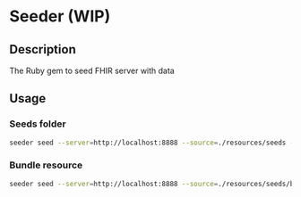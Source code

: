 # Seeder (WIP)

## Description

The Ruby gem to seed FHIR server with data 

## Usage

### Seeds folder

```bash
seeder seed --server=http://localhost:8888 --source=./resources/seeds --type=seeds --username=user --password=password --attempts=3
```

### Bundle resource

```bash
seeder seed --server=http://localhost:8888 --source=./resources/seeds/bundle.json --type=bundle --username=user --password=password --attempts=3
```
